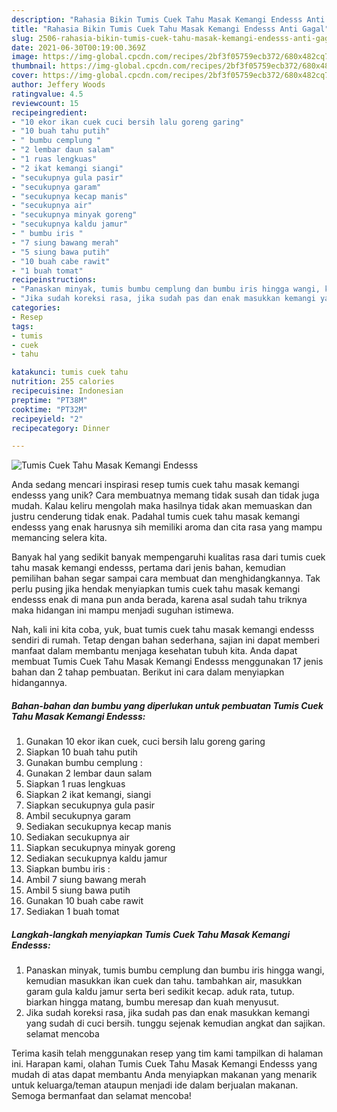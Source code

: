 ```yaml
---
description: "Rahasia Bikin Tumis Cuek Tahu Masak Kemangi Endesss Anti Gagal"
title: "Rahasia Bikin Tumis Cuek Tahu Masak Kemangi Endesss Anti Gagal"
slug: 2506-rahasia-bikin-tumis-cuek-tahu-masak-kemangi-endesss-anti-gagal
date: 2021-06-30T00:19:00.369Z
image: https://img-global.cpcdn.com/recipes/2bf3f05759ecb372/680x482cq70/tumis-cuek-tahu-masak-kemangi-endesss-foto-resep-utama.jpg
thumbnail: https://img-global.cpcdn.com/recipes/2bf3f05759ecb372/680x482cq70/tumis-cuek-tahu-masak-kemangi-endesss-foto-resep-utama.jpg
cover: https://img-global.cpcdn.com/recipes/2bf3f05759ecb372/680x482cq70/tumis-cuek-tahu-masak-kemangi-endesss-foto-resep-utama.jpg
author: Jeffery Woods
ratingvalue: 4.5
reviewcount: 15
recipeingredient:
- "10 ekor ikan cuek cuci bersih lalu goreng garing"
- "10 buah tahu putih"
- " bumbu cemplung "
- "2 lembar daun salam"
- "1 ruas lengkuas"
- "2 ikat kemangi siangi"
- "secukupnya gula pasir"
- "secukupnya garam"
- "secukupnya kecap manis"
- "secukupnya air"
- "secukupnya minyak goreng"
- "secukupnya kaldu jamur"
- " bumbu iris "
- "7 siung bawang merah"
- "5 siung bawa putih"
- "10 buah cabe rawit"
- "1 buah tomat"
recipeinstructions:
- "Panaskan minyak, tumis bumbu cemplung dan bumbu iris hingga wangi, kemudian masukkan ikan cuek dan tahu. tambahkan air, masukkan garam gula kaldu jamur serta beri sedikit kecap. aduk rata, tutup. biarkan hingga matang, bumbu meresap dan kuah menyusut."
- "Jika sudah koreksi rasa, jika sudah pas dan enak masukkan kemangi yang sudah di cuci bersih. tunggu sejenak kemudian angkat dan sajikan. selamat mencoba"
categories:
- Resep
tags:
- tumis
- cuek
- tahu

katakunci: tumis cuek tahu 
nutrition: 255 calories
recipecuisine: Indonesian
preptime: "PT38M"
cooktime: "PT32M"
recipeyield: "2"
recipecategory: Dinner

---
```



![Tumis Cuek Tahu Masak Kemangi Endesss](https://img-global.cpcdn.com/recipes/2bf3f05759ecb372/680x482cq70/tumis-cuek-tahu-masak-kemangi-endesss-foto-resep-utama.jpg)

Anda sedang mencari inspirasi resep tumis cuek tahu masak kemangi endesss yang unik? Cara membuatnya memang tidak susah dan tidak juga mudah. Kalau keliru mengolah maka hasilnya tidak akan memuaskan dan justru cenderung tidak enak. Padahal tumis cuek tahu masak kemangi endesss yang enak harusnya sih memiliki aroma dan cita rasa yang mampu memancing selera kita.



Banyak hal yang sedikit banyak mempengaruhi kualitas rasa dari tumis cuek tahu masak kemangi endesss, pertama dari jenis bahan, kemudian pemilihan bahan segar sampai cara membuat dan menghidangkannya. Tak perlu pusing jika hendak menyiapkan tumis cuek tahu masak kemangi endesss enak di mana pun anda berada, karena asal sudah tahu triknya maka hidangan ini mampu menjadi suguhan istimewa.


Nah, kali ini kita coba, yuk, buat tumis cuek tahu masak kemangi endesss sendiri di rumah. Tetap dengan bahan sederhana, sajian ini dapat memberi manfaat dalam membantu menjaga kesehatan tubuh kita. Anda dapat membuat Tumis Cuek Tahu Masak Kemangi Endesss menggunakan 17 jenis bahan dan 2 tahap pembuatan. Berikut ini cara dalam menyiapkan hidangannya.

<!--inarticleads1-->

##### Bahan-bahan dan bumbu yang diperlukan untuk pembuatan Tumis Cuek Tahu Masak Kemangi Endesss:

1. Gunakan 10 ekor ikan cuek, cuci bersih lalu goreng garing
1. Siapkan 10 buah tahu putih
1. Gunakan  bumbu cemplung :
1. Gunakan 2 lembar daun salam
1. Siapkan 1 ruas lengkuas
1. Siapkan 2 ikat kemangi, siangi
1. Siapkan secukupnya gula pasir
1. Ambil secukupnya garam
1. Sediakan secukupnya kecap manis
1. Sediakan secukupnya air
1. Siapkan secukupnya minyak goreng
1. Sediakan secukupnya kaldu jamur
1. Siapkan  bumbu iris :
1. Ambil 7 siung bawang merah
1. Ambil 5 siung bawa putih
1. Gunakan 10 buah cabe rawit
1. Sediakan 1 buah tomat




<!--inarticleads2-->

##### Langkah-langkah menyiapkan Tumis Cuek Tahu Masak Kemangi Endesss:

1. Panaskan minyak, tumis bumbu cemplung dan bumbu iris hingga wangi, kemudian masukkan ikan cuek dan tahu. tambahkan air, masukkan garam gula kaldu jamur serta beri sedikit kecap. aduk rata, tutup. biarkan hingga matang, bumbu meresap dan kuah menyusut.
1. Jika sudah koreksi rasa, jika sudah pas dan enak masukkan kemangi yang sudah di cuci bersih. tunggu sejenak kemudian angkat dan sajikan. selamat mencoba




Terima kasih telah menggunakan resep yang tim kami tampilkan di halaman ini. Harapan kami, olahan Tumis Cuek Tahu Masak Kemangi Endesss yang mudah di atas dapat membantu Anda menyiapkan makanan yang menarik untuk keluarga/teman ataupun menjadi ide dalam berjualan makanan. Semoga bermanfaat dan selamat mencoba!
